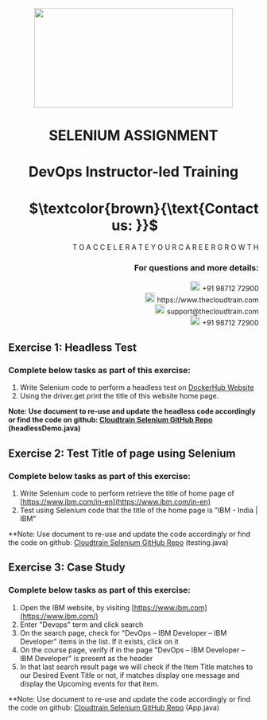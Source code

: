<div align="center">
<img src=https://static.wixstatic.com/media/1c706c_a5df0ad56f894928bf858a74ba744b32~mv2.png/v1/fit/w_2500,h_1330,al_c/1c706c_a5df0ad56f894928bf858a74ba744b32~mv2.png width="400" height="200">
 </div>

# <div align="center"> SELENIUM ASSIGNMENT </p>

# <div align="center"> DevOps Instructor-led Training </div>

# <div align="right"> $`\textcolor{brown}{\text{Contact us: }}`$  &emsp;&emsp;&emsp;&emsp;&emsp;&emsp;&emsp; </div>

<div align="right"> T O A C C E L E R A T E Y O U R C A R E E R G R O W T H </div>

### <div align="right"> For questions and more details: </div>

<div align="right"> <img src=https://w7.pngwing.com/pngs/759/922/png-transparent-telephone-logo-iphone-telephone-call-smartphone-phone-electronics-text-trademark-thumbnail.png width="20" height="20"> +91 98712 72900 </div>

<div align="right"> <img src=https://pbs.twimg.com/profile_images/1450734615946219520/jmBHQRRa_400x400.jpg width="20" height="20"> https://www.thecloudtrain.com </div>

<div align="right"> <img src=https://icons.iconarchive.com/icons/martz90/circle/512/email-icon.png width="20" height="20"> support@thecloudtrain.com </div>

<div align="right"> <img src=https://png.pngtree.com/png-vector/20221018/ourmid/pngtree-whatsapp-icon-png-image_6315990.png width="20" height="20"> +91 98712 72900 </div>

## Exercise 1: Headless Test

### Complete below tasks as part of this exercise:

1. Write Selenium code to perform a headless test on [DockerHub Website](https://hub.docker.com/)
2. Using the driver.get print the title of this website home page.

**Note: Use document to re-use and update the headless code accordingly or find the code on github: [Cloudtrain Selenium GitHub Repo](https://github.com/vistasunil/selenium.git) (headlessDemo.java)**

## Exercise 2: Test Title of page using Selenium

### Complete below tasks as part of this exercise:

1. Write Selenium code to perform retrieve the title of home page of [https://www.ibm.com/in-en](https://www.ibm.com/in-en)
2. Test using Selenium code that the title of the home page is "IBM - India | IBM"

**Note: Use document to re-use and update the code accordingly or find the code on github: [Cloudtrain Selenium GitHub Repo](https://github.com/vistasunil/selenium.git) (testing.java)

## Exercise 3: Case Study

### Complete below tasks as part of this exercise:

1. Open the IBM website, by visiting [https://www.ibm.com](https://www.ibm.com/)
2. Enter "Devops" term and click search
3. On the search page, check for "DevOps – IBM Developer – IBM Developer" items in the list. If it exists, click on it
4. On the course page, verify if in the page "DevOps – IBM Developer – IBM Developer" is present as the header
5. In that last search result page we will check if the Item Title matches to our Desired Event Title or not, if matches display one message and display the Upcoming events for that item.

**Note: Use document to re-use and update the code accordingly or find the code on github: [Cloudtrain Selenium GitHub Repo](https://github.com/vistasunil/selenium.git) (App.java)
